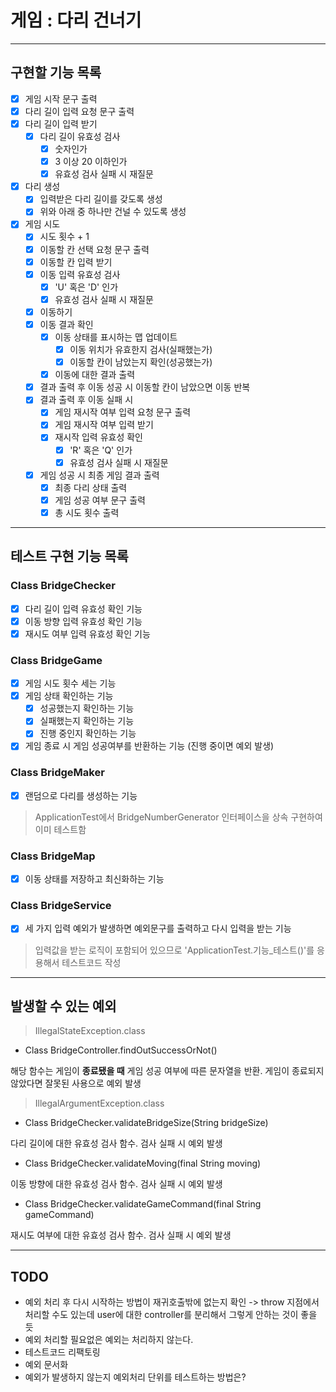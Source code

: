 # 게임 : 다리 건너기 

---

## 구현할 기능 목록
- [x] 게임 시작 문구 출력
- [x] 다리 길이 입력 요청 문구 출력
- [x] 다리 길이 입력 받기
  - [x] 다리 길이 유효성 검사
    - [x] 숫자인가
    - [x] 3 이상 20 이하인가
    - [x] 유효성 검사 실패 시 재질문
- [x] 다리 생성
  - [x] 입력받은 다리 길이를 갖도록 생성
  - [x] 위와 아래 중 하나만 건널 수 있도록 생성
- [x] 게임 시도
  - [x] 시도 횟수 + 1
  - [x] 이동할 칸 선택 요청 문구 출력
  - [x] 이동할 칸 입력 받기
  - [x] 이동 입력 유효성 검사
    - [x] 'U' 혹은 'D' 인가
    - [x] 유효성 검사 실패 시 재질문
  - [x] 이동하기
  - [x] 이동 결과 확인
    - [x] 이동 상태를 표시하는 맵 업데이트
      - [x] 이동 위치가 유효한지 검사(실패했는가)
      - [x] 이동할 칸이 남았는지 확인(성공했는가)
    - [x] 이동에 대한 결과 출력
  - [x] 결과 출력 후 이동 성공 시 이동할 칸이 남았으면 이동 반복
  - [x] 결과 출력 후 이동 실패 시
    - [x] 게임 재시작 여부 입력 요청 문구 출력
    - [x] 게임 재시작 여부 입력 받기
    - [x] 재시작 입력 유효성 확인
      - [x] 'R' 혹은 'Q' 인가
      - [x] 유효성 검사 실패 시 재질문
  - [x] 게임 성공 시 최종 게임 결과 출력
    - [x] 최종 다리 상태 출력
    - [x] 게임 성공 여부 문구 출력
    - [x] 총 시도 횟수 출력
  
---

## 테스트 구현 기능 목록

### Class BridgeChecker

- [x] 다리 길이 입력 유효성 확인 기능
- [x] 이동 방향 입력 유효성 확인 기능
- [x] 재시도 여부 입력 유효성 확인 기능

### Class BridgeGame

- [x] 게임 시도 횟수 세는 기능
- [x] 게임 상태 확인하는 기능
  - [x] 성공했는지 확인하는 기능
  - [x] 실패했는지 확인하는 기능
  - [x] 진행 중인지 확인하는 기능
- [x] 게임 종료 시 게임 성공여부를 반환하는 기능 (진행 중이면 예외 발생)

### Class BridgeMaker

- [x] 랜덤으로 다리를 생성하는 기능 
> ApplicationTest에서 BridgeNumberGenerator 인터페이스을 상속 구현하여 이미 테스트함

### Class BridgeMap

- [x]  이동 상태를 저장하고 최신화하는 기능

### Class BridgeService

- [x] 세 가지 입력 예외가 발생하면 예외문구를 출력하고 다시 입력을 받는 기능 
> 입력값을 받는 로직이 포함되어 있으므로 'ApplicationTest.기능_테스트()'를 응용해서 테스트코드 작성

---

## 발생할 수 있는 예외

> IllegalStateException.class
- Class BridgeController.findOutSuccessOrNot()

해당 함수는 게임이 <b>종료됐을 때</b> 게임 성공 여부에 따른 문자열을 반환. 
게임이 종료되지 않았다면 잘못된 사용으로 예외 발생
> IllegalArgumentException.class
- Class BridgeChecker.validateBridgeSize(String bridgeSize)

다리 길이에 대한 유효성 검사 함수. 검사 실패 시 예외 발생


- Class BridgeChecker.validateMoving(final String moving)

이동 방향에 대한 유효성 검사 함수. 검사 실패 시 예외 발생


- Class BridgeChecker.validateGameCommand(final String gameCommand)

재시도 여부에 대한 유효성 검사 함수. 검사 실패 시 예외 발생

---

## TODO

- 예외 처리 후 다시 시작하는 방법이 재귀호출밖에 없는지 확인 -> throw 지점에서 처리할 수도 있는데 user에 대한 controller를 분리해서 그렇게 안하는 것이 좋을 듯
- 예외 처리할 필요없은 예외는 처리하지 않는다.
- 테스트코드 리팩토링
- 예외 문서화
- 예외가 발생하지 않는지 예외처리 단위를 테스트하는 방법은?